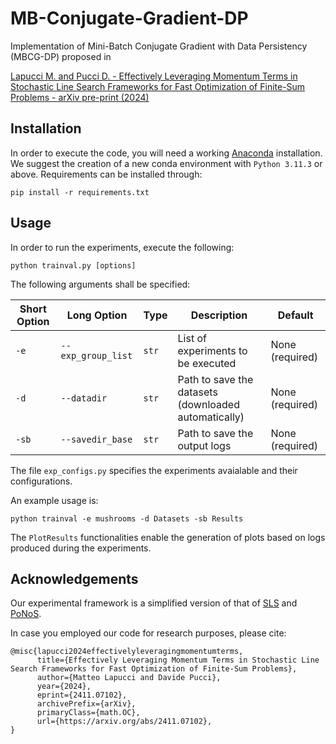 # MB-Conjugate-Gradient-DP
Implementation of Mini-Batch Conjugate Gradient with Data Persistency (MBCG-DP) proposed in

[Lapucci M. and Pucci D. - Effectively Leveraging Momentum Terms in Stochastic Line Search Frameworks for Fast Optimization of Finite-Sum Problems - arXiv pre-print (2024)](https://arxiv.org/abs/2411.07102)

## Installation

In order to execute the code, you will need a working [Anaconda](https://www.anaconda.com/) installation. We suggest the creation of a new conda environment with ```Python 3.11.3``` or above.
Requirements can be installed through:
```
pip install -r requirements.txt
```

## Usage
In order to run the experiments, execute the following:
```
python trainval.py [options]
```
The following arguments shall be specified:

<div align='center'>
  
| Short Option  | Long Option           | Type    | Description                                          | Default           |
|---------------|-----------------------|---------|------------------------------------------------------|-------------------|
| `-e`          | `--exp_group_list`    | `str`   | List of experiments to be executed                   | None (required)   |
| `-d`          | `--datadir`           | `str`   | Path to save the datasets (downloaded automatically) | None (required)   |
| `-sb`         | `--savedir_base`      | `str`   | Path to save the output logs                         | None (required)   |

</div>

The file ```exp_configs.py``` specifies the experiments avaialable and their configurations.

An example usage is:
```
python trainval -e mushrooms -d Datasets -sb Results
```

The ```PlotResults``` functionalities enable the generation of plots based on logs produced during the experiments.

## Acknowledgements
Our experimental framework is a simplified version of that of [SLS](https://github.com/IssamLaradji/sls) and [PoNoS](https://github.com/leonardogalli91/PoNoS).

In case you employed our code for research purposes, please cite:

```
@misc{lapucci2024effectivelyleveragingmomentumterms,
      title={Effectively Leveraging Momentum Terms in Stochastic Line Search Frameworks for Fast Optimization of Finite-Sum Problems}, 
      author={Matteo Lapucci and Davide Pucci},
      year={2024},
      eprint={2411.07102},
      archivePrefix={arXiv},
      primaryClass={math.OC},
      url={https://arxiv.org/abs/2411.07102}, 
}
```
